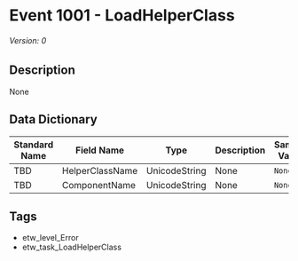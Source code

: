 # Event 1001 - LoadHelperClass
###### Version: 0

## Description
None

## Data Dictionary
|Standard Name|Field Name|Type|Description|Sample Value|
|---|---|---|---|---|
|TBD|HelperClassName|UnicodeString|None|`None`|
|TBD|ComponentName|UnicodeString|None|`None`|

## Tags
* etw_level_Error
* etw_task_LoadHelperClass